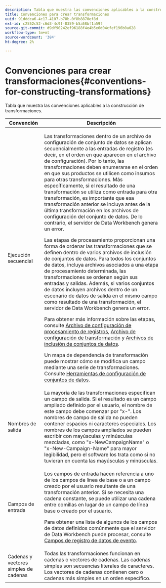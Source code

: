 ```yaml
---
description: Tabla que muestra las convenciones aplicables a la construcción de transformaciones.
title: Convenciones para crear transformaciones
uuid: 91dddca6-4c17-4107-b78b-0f8b8870ef8d
exl-id: c2552c52-c6d3-4c9f-8359-b5a58bf1a59f
source-git-commit: d9df90242ef96188f4e4b5e6d04cfef196b0a628
workflow-type: tm+mt
source-wordcount: '384'
ht-degree: 2%

---
```


# Convenciones para crear transformaciones{#conventions-for-constructing-transformations}

Tabla que muestra las convenciones aplicables a la construcción de transformaciones.

<table id="table_BEB0F6C416D144B5A2DD3D1A21613B21"> 
 <thead> 
  <tr> 
   <th colname="col1" class="entry"> Convención </th> 
   <th colname="col2" class="entry"> Descripción </th> 
  </tr> 
 </thead>
 <tbody> 
  <tr> 
   <td colname="col1"> Ejecución secuencial </td> 
   <td colname="col2"> <p>Las transformaciones dentro de un archivo de configuración de conjunto de datos se aplican secuencialmente a las entradas de registro (es decir, en el orden en que aparecen en el archivo de configuración). Por lo tanto, las transformaciones deben enumerarse en el orden en que sus productos se utilicen como insumos para otras transformaciones. Más específicamente, si el resultado de una transformación se utiliza como entrada para otra transformación, es importante que esa transformación anterior se incluya antes de la última transformación en los archivos de configuración del conjunto de datos. De lo contrario, el servidor de Data Workbench genera un error. </p> <p> Las etapas de procesamiento proporcionan una forma de ordenar las transformaciones que se definen dentro de varios archivos de inclusión de conjuntos de datos. Para todos los conjuntos de datos, incluya archivos asociados a una etapa de procesamiento determinada, las transformaciones se ordenan según sus entradas y salidas. Además, si varios conjuntos de datos incluyen archivos dentro de un escenario de datos de salida en el mismo campo como resultado de una transformación, el servidor de Data Workbench genera un error. </p> <p> Para obtener más información sobre las etapas, consulte <a href="../../../home/c-dataset-const-proc/c-log-proc-config-file/c-abt-log-proc-config-file.md"> Archivo de configuración de procesamiento de registros</a>, <a href="../../../home/c-dataset-const-proc/c-trans-config-file/c-abt-trans-config-file.md"> Archivo de configuración de transformación</a> y <a href="../../../home/c-dataset-const-proc/c-dataset-inc-files/c-abt-dataset-inc-files.md"> Archivos de inclusión de conjuntos de datos</a>. </p> <p>Un <span class="wintitle"> mapa de dependencia de transformación</span> puede mostrar cómo se modifica un campo mediante una serie de transformaciones. Consulte <a href="../../../home/c-dataset-const-proc/c-dataset-config-tools/c-dataset-config-tools.md"> Herramientas de configuración de conjuntos de datos</a>. </p> </td> 
  </tr> 
  <tr> 
   <td colname="col1"> Nombres de salida </td> 
   <td colname="col2"> La mayoría de las transformaciones especifican un campo de salida. Si el resultado es un campo ampliado definido por el usuario, el nombre de este campo debe comenzar por "x-". Los nombres de campo de salida no pueden contener espacios ni caracteres especiales. Los nombres de los campos ampliados se pueden escribir con mayúsculas y minúsculas mezcladas, como "x-NewCampaignName" o "x-New-Campaign-Name" para mayor legibilidad, pero el software los trata como si no tuvieran en cuenta las mayúsculas y minúsculas. </td> 
  </tr> 
  <tr> 
   <td colname="col1"> Campos de entrada </td> 
   <td colname="col2"> <p>Los campos de entrada hacen referencia a uno de los campos de línea de base o a un campo creado por el usuario resultante de una transformación anterior. Si se necesita una cadena constante, se puede utilizar una cadena entre comillas en lugar de un campo de línea base o creado por el usuario. </p> <p> Para obtener una lista de algunos de los campos de datos definidos comúnmente que el servidor de Data Workbench puede procesar, consulte <a href="../../../home/c-dataset-const-proc/c-ev-data-rec-fields.md"> Campos de registro de datos de evento</a>. </p> </td> 
  </tr> 
  <tr> 
   <td colname="col1"> Cadenas y vectores simples de cadenas </td> 
   <td colname="col2"> Todas las transformaciones funcionan en cadenas o vectores de cadenas. Las cadenas simples son secuencias literales de caracteres. Los vectores de cadenas contienen cero o cadenas más simples en un orden específico. </td> 
  </tr> 
 </tbody> 
</table>
